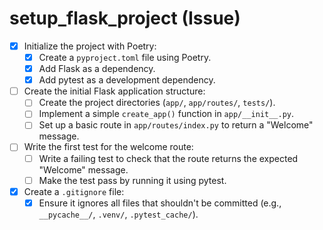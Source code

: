 # setup_flask_project (Issue)

- [x] Initialize the project with Poetry:
  - [x] Create a `pyproject.toml` file using Poetry.
  - [x] Add Flask as a dependency.
  - [x] Add pytest as a development dependency.
- [ ] Create the initial Flask application structure:
  - [ ] Create the project directories (`app/`, `app/routes/`, `tests/`).
  - [ ] Implement a simple `create_app()` function in `app/__init__.py`.
  - [ ] Set up a basic route in `app/routes/index.py` to return a "Welcome" message.
- [ ] Write the first test for the welcome route:
  - [ ] Write a failing test to check that the route returns the expected "Welcome" message.
  - [ ] Make the test pass by running it using pytest.
- [x] Create a `.gitignore` file:
  - [x] Ensure it ignores all files that shouldn't be committed (e.g., `__pycache__/`, `.venv/`, `.pytest_cache/`).
